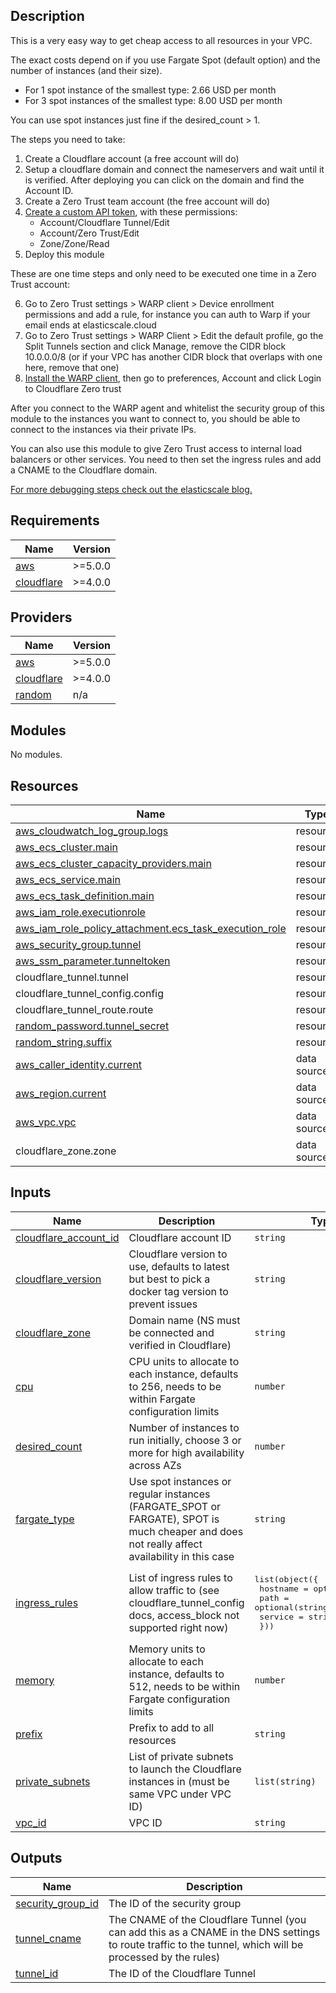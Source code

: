 ## Description

This is a very easy way to get cheap access to all resources in your VPC.

The exact costs depend on if you use Fargate Spot (default option) and the number of instances (and their size).

* For 1 spot instance of the smallest type: 2.66 USD per month
* For 3 spot instances of the smallest type: 8.00 USD per month

You can use spot instances just fine if the desired_count > 1.

The steps you need to take:

1. Create a Cloudflare account (a free account will do)
2. Setup a cloudflare domain and connect the nameservers and wait until it is verified. After deploying you can click on the domain and find the Account ID.
3. Create a Zero Trust team account (the free account will do)
4. [Create a custom API token](https://dash.cloudflare.com/profile/api-tokens), with these permissions:
    * Account/Cloudflare Tunnel/Edit
    * Account/Zero Trust/Edit
    * Zone/Zone/Read
5. Deploy this module

These are one time steps and only need to be executed one time in a Zero Trust account:

6. Go to Zero Trust settings > WARP client > Device enrollment permissions and add a rule, for instance you can auth to Warp if your email ends at elasticscale.cloud
7. Go to Zero Trust settings > WARP Client > Edit the default profile, go the Split Tunnels section and click Manage, remove the CIDR block 10.0.0.0/8 (or if your VPC has another CIDR block that overlaps with one here, remove that one)
8. [Install the WARP client](https://developers.cloudflare.com/cloudflare-one/connections/connect-devices/warp/download-warp/), then go to preferences, Account and click Login to Cloudflare Zero trust

After you connect to the WARP agent and whitelist the security group of this module to the instances you want to connect to, you should be able to connect to the instances via their private IPs.

You can also use this module to give Zero Trust access to internal load balancers or other services. You need to then set the ingress rules and add a CNAME to the Cloudflare domain.

[For more debugging steps check out the elasticscale blog.](https://elasticscale.cloud/en/get-a-free-vpn-into-your-aws-vpc-and-worldwide-performance-improvement-through-cloudflare-argo-tunnels/)

## Requirements

| Name | Version |
|------|---------|
| <a name="requirement_aws"></a> [aws](#requirement\_aws) | >=5.0.0 |
| <a name="requirement_cloudflare"></a> [cloudflare](#requirement\_cloudflare) | >=4.0.0 |

## Providers

| Name | Version |
|------|---------|
| <a name="provider_aws"></a> [aws](#provider\_aws) | >=5.0.0 |
| <a name="provider_cloudflare"></a> [cloudflare](#provider\_cloudflare) | >=4.0.0 |
| <a name="provider_random"></a> [random](#provider\_random) | n/a |

## Modules

No modules.

## Resources

| Name | Type |
|------|------|
| [aws_cloudwatch_log_group.logs](https://registry.terraform.io/providers/hashicorp/aws/latest/docs/resources/cloudwatch_log_group) | resource |
| [aws_ecs_cluster.main](https://registry.terraform.io/providers/hashicorp/aws/latest/docs/resources/ecs_cluster) | resource |
| [aws_ecs_cluster_capacity_providers.main](https://registry.terraform.io/providers/hashicorp/aws/latest/docs/resources/ecs_cluster_capacity_providers) | resource |
| [aws_ecs_service.main](https://registry.terraform.io/providers/hashicorp/aws/latest/docs/resources/ecs_service) | resource |
| [aws_ecs_task_definition.main](https://registry.terraform.io/providers/hashicorp/aws/latest/docs/resources/ecs_task_definition) | resource |
| [aws_iam_role.executionrole](https://registry.terraform.io/providers/hashicorp/aws/latest/docs/resources/iam_role) | resource |
| [aws_iam_role_policy_attachment.ecs_task_execution_role](https://registry.terraform.io/providers/hashicorp/aws/latest/docs/resources/iam_role_policy_attachment) | resource |
| [aws_security_group.tunnel](https://registry.terraform.io/providers/hashicorp/aws/latest/docs/resources/security_group) | resource |
| [aws_ssm_parameter.tunneltoken](https://registry.terraform.io/providers/hashicorp/aws/latest/docs/resources/ssm_parameter) | resource |
| cloudflare_tunnel.tunnel | resource |
| cloudflare_tunnel_config.config | resource |
| cloudflare_tunnel_route.route | resource |
| [random_password.tunnel_secret](https://registry.terraform.io/providers/hashicorp/random/latest/docs/resources/password) | resource |
| [random_string.suffix](https://registry.terraform.io/providers/hashicorp/random/latest/docs/resources/string) | resource |
| [aws_caller_identity.current](https://registry.terraform.io/providers/hashicorp/aws/latest/docs/data-sources/caller_identity) | data source |
| [aws_region.current](https://registry.terraform.io/providers/hashicorp/aws/latest/docs/data-sources/region) | data source |
| [aws_vpc.vpc](https://registry.terraform.io/providers/hashicorp/aws/latest/docs/data-sources/vpc) | data source |
| cloudflare_zone.zone | data source |

## Inputs

| Name | Description | Type | Default | Required |
|------|-------------|------|---------|:--------:|
| <a name="input_cloudflare_account_id"></a> [cloudflare\_account\_id](#input\_cloudflare\_account\_id) | Cloudflare account ID | `string` | n/a | yes |
| <a name="input_cloudflare_version"></a> [cloudflare\_version](#input\_cloudflare\_version) | Cloudflare version to use, defaults to latest but best to pick a docker tag version to prevent issues | `string` | `"latest"` | no |
| <a name="input_cloudflare_zone"></a> [cloudflare\_zone](#input\_cloudflare\_zone) | Domain name (NS must be connected and verified in Cloudflare) | `string` | n/a | yes |
| <a name="input_cpu"></a> [cpu](#input\_cpu) | CPU units to allocate to each instance, defaults to 256, needs to be within Fargate configuration limits | `number` | `256` | no |
| <a name="input_desired_count"></a> [desired\_count](#input\_desired\_count) | Number of instances to run initially, choose 3 or more for high availability across AZs | `number` | `3` | no |
| <a name="input_fargate_type"></a> [fargate\_type](#input\_fargate\_type) | Use spot instances or regular instances (FARGATE\_SPOT or FARGATE), SPOT is much cheaper and does not really affect availability in this case | `string` | `"FARGATE_SPOT"` | no |
| <a name="input_ingress_rules"></a> [ingress\_rules](#input\_ingress\_rules) | List of ingress rules to allow traffic to (see cloudflare\_tunnel\_config docs, access\_block not supported right now) | <pre>list(object({<br>    hostname = optional(string)<br>    path     = optional(string)<br>    service  = string<br>  }))</pre> | <pre>[<br>  {<br>    "service": "http_status:404"<br>  }<br>]</pre> | no |
| <a name="input_memory"></a> [memory](#input\_memory) | Memory units to allocate to each instance, defaults to 512, needs to be within Fargate configuration limits | `number` | `512` | no |
| <a name="input_prefix"></a> [prefix](#input\_prefix) | Prefix to add to all resources | `string` | `"cf-tunnel"` | no |
| <a name="input_private_subnets"></a> [private\_subnets](#input\_private\_subnets) | List of private subnets to launch the Cloudflare instances in (must be same VPC under VPC ID) | `list(string)` | n/a | yes |
| <a name="input_vpc_id"></a> [vpc\_id](#input\_vpc\_id) | VPC ID | `string` | n/a | yes |

## Outputs

| Name | Description |
|------|-------------|
| <a name="output_security_group_id"></a> [security\_group\_id](#output\_security\_group\_id) | The ID of the security group |
| <a name="output_tunnel_cname"></a> [tunnel\_cname](#output\_tunnel\_cname) | The CNAME of the Cloudflare Tunnel (you can add this as a CNAME in the DNS settings to route traffic to the tunnel, which will be processed by the rules) |
| <a name="output_tunnel_id"></a> [tunnel\_id](#output\_tunnel\_id) | The ID of the Cloudflare Tunnel |
